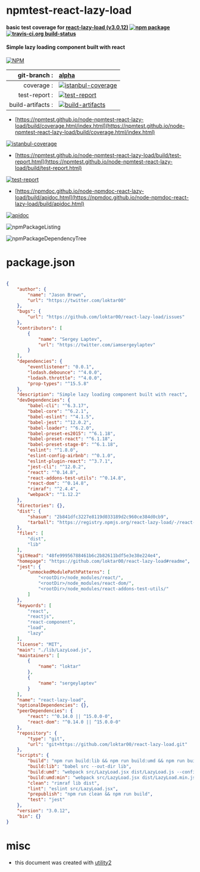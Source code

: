 # npmtest-react-lazy-load

#### basic test coverage for  [react-lazy-load (v3.0.12)](https://github.com/loktar00/react-lazy-load#readme)  [![npm package](https://img.shields.io/npm/v/npmtest-react-lazy-load.svg?style=flat-square)](https://www.npmjs.org/package/npmtest-react-lazy-load) [![travis-ci.org build-status](https://api.travis-ci.org/npmtest/node-npmtest-react-lazy-load.svg)](https://travis-ci.org/npmtest/node-npmtest-react-lazy-load)

#### Simple lazy loading component built with react

[![NPM](https://nodei.co/npm/react-lazy-load.png?downloads=true&downloadRank=true&stars=true)](https://www.npmjs.com/package/react-lazy-load)

| git-branch : | [alpha](https://github.com/npmtest/node-npmtest-react-lazy-load/tree/alpha)|
|--:|:--|
| coverage : | [![istanbul-coverage](https://npmtest.github.io/node-npmtest-react-lazy-load/build/coverage.badge.svg)](https://npmtest.github.io/node-npmtest-react-lazy-load/build/coverage.html/index.html)|
| test-report : | [![test-report](https://npmtest.github.io/node-npmtest-react-lazy-load/build/test-report.badge.svg)](https://npmtest.github.io/node-npmtest-react-lazy-load/build/test-report.html)|
| build-artifacts : | [![build-artifacts](https://npmtest.github.io/node-npmtest-react-lazy-load/glyphicons_144_folder_open.png)](https://github.com/npmtest/node-npmtest-react-lazy-load/tree/gh-pages/build)|

- [https://npmtest.github.io/node-npmtest-react-lazy-load/build/coverage.html/index.html](https://npmtest.github.io/node-npmtest-react-lazy-load/build/coverage.html/index.html)

[![istanbul-coverage](https://npmtest.github.io/node-npmtest-react-lazy-load/build/screenCapture.buildCi.browser.%252Ftmp%252Fbuild%252Fcoverage.lib.html.png)](https://npmtest.github.io/node-npmtest-react-lazy-load/build/coverage.html/index.html)

- [https://npmtest.github.io/node-npmtest-react-lazy-load/build/test-report.html](https://npmtest.github.io/node-npmtest-react-lazy-load/build/test-report.html)

[![test-report](https://npmtest.github.io/node-npmtest-react-lazy-load/build/screenCapture.buildCi.browser.%252Ftmp%252Fbuild%252Ftest-report.html.png)](https://npmtest.github.io/node-npmtest-react-lazy-load/build/test-report.html)

- [https://npmdoc.github.io/node-npmdoc-react-lazy-load/build/apidoc.html](https://npmdoc.github.io/node-npmdoc-react-lazy-load/build/apidoc.html)

[![apidoc](https://npmdoc.github.io/node-npmdoc-react-lazy-load/build/screenCapture.buildCi.browser.%252Ftmp%252Fbuild%252Fapidoc.html.png)](https://npmdoc.github.io/node-npmdoc-react-lazy-load/build/apidoc.html)

![npmPackageListing](https://npmtest.github.io/node-npmtest-react-lazy-load/build/screenCapture.npmPackageListing.svg)

![npmPackageDependencyTree](https://npmtest.github.io/node-npmtest-react-lazy-load/build/screenCapture.npmPackageDependencyTree.svg)



# package.json

```json

{
    "author": {
        "name": "Jason Brown",
        "url": "https://twitter.com/loktar00"
    },
    "bugs": {
        "url": "https://github.com/loktar00/react-lazy-load/issues"
    },
    "contributors": [
        {
            "name": "Sergey Laptev",
            "url": "https://twitter.com/iamsergeylaptev"
        }
    ],
    "dependencies": {
        "eventlistener": "0.0.1",
        "lodash.debounce": "^4.0.0",
        "lodash.throttle": "^4.0.0",
        "prop-types": "^15.5.8"
    },
    "description": "Simple lazy loading component built with react",
    "devDependencies": {
        "babel-cli": "^6.3.17",
        "babel-core": "^6.2.1",
        "babel-eslint": "^4.1.5",
        "babel-jest": "^12.0.2",
        "babel-loader": "^6.2.0",
        "babel-preset-es2015": "^6.1.18",
        "babel-preset-react": "^6.1.18",
        "babel-preset-stage-0": "^6.1.18",
        "eslint": "^1.8.0",
        "eslint-config-airbnb": "^0.1.0",
        "eslint-plugin-react": "^3.7.1",
        "jest-cli": "^12.0.2",
        "react": "^0.14.8",
        "react-addons-test-utils": "^0.14.8",
        "react-dom": "^0.14.8",
        "rimraf": "^2.4.4",
        "webpack": "^1.12.2"
    },
    "directories": {},
    "dist": {
        "shasum": "2b841dfc3227e8119d033189d2c960ce384d0cb9",
        "tarball": "https://registry.npmjs.org/react-lazy-load/-/react-lazy-load-3.0.12.tgz"
    },
    "files": [
        "dist",
        "lib"
    ],
    "gitHead": "48fe99956788461b6c2b82611bdf5e3e38e224e4",
    "homepage": "https://github.com/loktar00/react-lazy-load#readme",
    "jest": {
        "unmockedModulePathPatterns": [
            "<rootDir>/node_modules/react/",
            "<rootDir>/node_modules/react-dom/",
            "<rootDir>/node_modules/react-addons-test-utils/"
        ]
    },
    "keywords": [
        "react",
        "reactjs",
        "react-component",
        "load",
        "lazy"
    ],
    "license": "MIT",
    "main": "./lib/LazyLoad.js",
    "maintainers": [
        {
            "name": "loktar"
        },
        {
            "name": "sergeylaptev"
        }
    ],
    "name": "react-lazy-load",
    "optionalDependencies": {},
    "peerDependencies": {
        "react": "^0.14.0 || ^15.0.0-0",
        "react-dom": "^0.14.0 || ^15.0.0-0"
    },
    "repository": {
        "type": "git",
        "url": "git+https://github.com/loktar00/react-lazy-load.git"
    },
    "scripts": {
        "build": "npm run build:lib && npm run build:umd && npm run build:umd:min",
        "build:lib": "babel src --out-dir lib",
        "build:umd": "webpack src/LazyLoad.jsx dist/LazyLoad.js --config webpack.config.development.js",
        "build:umd:min": "webpack src/LazyLoad.jsx dist/LazyLoad.min.js --config webpack.config.production.js",
        "clean": "rimraf lib dist",
        "lint": "eslint src/LazyLoad.jsx",
        "prepublish": "npm run clean && npm run build",
        "test": "jest"
    },
    "version": "3.0.12",
    "bin": {}
}
```



# misc
- this document was created with [utility2](https://github.com/kaizhu256/node-utility2)
